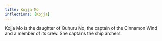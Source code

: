 ```yaml
---
title: Kojja Mo
inflections: [Kojja]
---
```


Kojja Mo is the daughter of Quhuru Mo, the captain of the Cinnamon Wind and a member of its crew. She captains the ship archers. 


